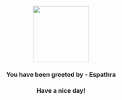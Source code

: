<p align="center">
            <img src="None" width="150" height="150">
          </p>
          <h3 align="center">You have been greeted by - <b>Espathra</b></h3>
          <h3 align="center">Have a nice day!</h3>
        